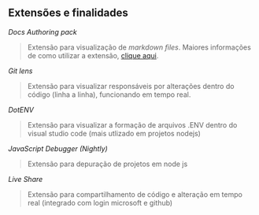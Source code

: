 ## Extensões e finalidades

*Docs Authoring pack*
> Extensão para visualização de *markdown files*. Maiores informações de como utilizar a extensão, [clique aqui](https://www.youtube.com/watch?v=d9_8e3LrrCI).

*Git lens*
> Extensão para visualizar responsáveis por alterações dentro do código (linha a linha), funcionando em tempo real.

*DotENV*
> Extensão para visualizar a formação de arquivos .ENV dentro do visual studio code (mais utlizado em projetos nodejs)

*JavaScript Debugger (Nightly)*
> Extensão para depuração de projetos em node js

*Live Share*
> Extensão para compartilhamento de código e alteração em tempo real (integrado com login microsoft e github)
